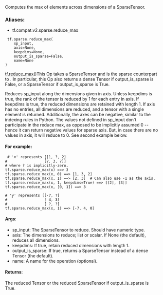 Computes the max of elements across dimensions of a SparseTensor.
### Aliases:
- tf.compat.v2.sparse.reduce_max

```
 tf.sparse.reduce_max(
    sp_input,
    axis=None,
    keepdims=None,
    output_is_sparse=False,
    name=None
)
```
[tf.reduce_max()](https://tensorflow.google.cn/api_docs/python/tf/math/reduce_max)This Op takes a SparseTensor and is the sparse counterpart to . In particular, this Op also returns a dense Tensor if output_is_sparse is False, or a SparseTensor if output_is_sparse is True.

Reduces sp_input along the dimensions given in axis. Unless keepdims is true, the rank of the tensor is reduced by 1 for each entry in axis. If keepdims is true, the reduced dimensions are retained with length 1.
If axis has no entries, all dimensions are reduced, and a tensor with a single element is returned. Additionally, the axes can be negative, similar to the indexing rules in Python.
The values not defined in sp_input don't participate in the reduce max, as opposed to be implicitly assumed 0 -- hence it can return negative values for sparse axis. But, in case there are no values in axis, it will reduce to 0. See second example below.
#### For example:

```
 # 'x' represents [[1, ?, 2]
#                 [?, 3, ?]]
# where ? is implicitly-zero.
tf.sparse.reduce_max(x) ==> 3
tf.sparse.reduce_max(x, 0) ==> [1, 3, 2]
tf.sparse.reduce_max(x, 1) ==> [2, 3]  # Can also use -1 as the axis.
tf.sparse.reduce_max(x, 1, keepdims=True) ==> [[2], [3]]
tf.sparse.reduce_max(x, [0, 1]) ==> 3

# 'y' represents [[-7, ?]
#                 [ 4, 3]
#                 [ ?, ?]
tf.sparse.reduce_max(x, 1) ==> [-7, 4, 0]
```
#### Args:
- sp_input: The SparseTensor to reduce. Should have numeric type.
- axis: The dimensions to reduce; list or scalar. If None (the default), reduces all dimensions.
- keepdims: If true, retain reduced dimensions with length 1.
- output_is_sparse: If true, returns a SparseTensor instead of a dense Tensor (the default).
- name: A name for the operation (optional).
#### Returns:
The reduced Tensor or the reduced SparseTensor if output_is_sparse is True.
